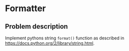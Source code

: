 # Formatter

## Problem description

Implement pythons string `format()` function as described in https://docs.python.org/2/library/string.html.
